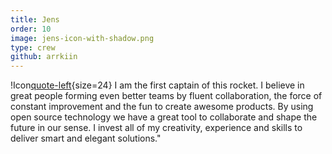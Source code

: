```yaml
---
title: Jens
order: 10
image: jens-icon-with-shadow.png
type: crew
github: arrkiin
---
```


!Icon[quote-left](){size=24}   I am the first captain of this rocket. I believe in great people forming even better teams by fluent collaboration, the force of constant improvement and the fun to create awesome products. By using open source technology we have a great tool to collaborate and shape the future in our sense. I invest all of my creativity, experience and skills to deliver smart and elegant solutions."
